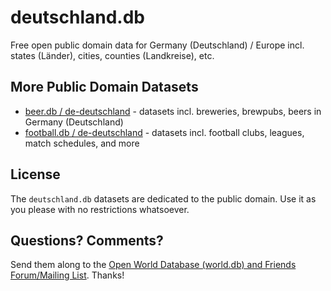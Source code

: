 # deutschland.db

Free open public domain data for Germany (Deutschland) / Europe incl. states (Länder), cities, counties (Landkreise), etc.





## More Public Domain Datasets

- [beer.db / de-deutschland](https://github.com/openbeer/de-deutschland)    - datasets  incl. breweries, brewpubs, beers in Germany (Deutschland)
- [football.db / de-deutschland](https://github.com/openfootball/de-deutschland) - datasets incl. football clubs, leagues, match schedules, and more


## License

The `deutschland.db` datasets are dedicated to the public domain.
Use it as you please with no restrictions whatsoever.

## Questions? Comments?

Send them along to the [Open World Database (world.db) and Friends Forum/Mailing List](http://groups.google.com/group/openmundi). 
Thanks!

